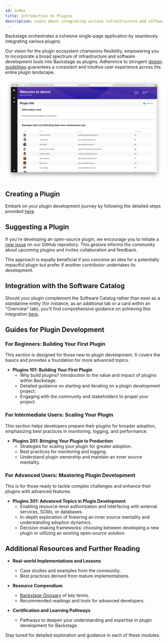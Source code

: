 ```yaml
---
id: index
title: Introduction to Plugins
description: Learn about integrating various infrastructure and software development tools into Backstage through plugins.
---
```


Backstage orchestrates a cohesive single-page application by seamlessly integrating various plugins.

Our vision for the plugin ecosystem champions flexibility, empowering you to incorporate a broad spectrum of infrastructure and software development tools into Backstage as plugins. Adherence to stringent [design guidelines](../dls/design.md) guarantees a consistent and intuitive user experience across the entire plugin landscape.

![Plugin Screenshot](../assets/plugins/my-plugin_screenshot.png)

## Creating a Plugin

Embark on your plugin development journey by following the detailed steps provided [here](create-a-plugin.md).

## Suggesting a Plugin

If you're developing an open-source plugin, we encourage you to initiate a [new issue](https://github.com/backstage/backstage/issues/new?labels=plugin&template=plugin_template.md&title=%5BPlugin%5D+THE+PLUGIN+NAME) on our GitHub repository. This gesture informs the community about upcoming plugins and invites collaboration and feedback.

This approach is equally beneficial if you conceive an idea for a potentially impactful plugin but prefer if another contributor undertakes its development.

## Integration with the Software Catalog

Should your plugin complement the Software Catalog rather than exist as a standalone entity (for instance, as an additional tab or a card within an "Overview" tab), you'll find comprehensive guidance on achieving this integration [here](integrating-plugin-into-software-catalog.md).

## Guides for Plugin Development

### For Beginners: Building Your First Plugin
This section is designed for those new to plugin development. It covers the basics and provides a foundation for more advanced topics.

- **Plugins 101: Building Your First Plugin**
  - Why build plugins? Introduction to the value and impact of plugins within Backstage.
  - Detailed guidance on starting and iterating on a plugin development project.
  - Engaging with the community and stakeholders to propel your project.

### For Intermediate Users: Scaling Your Plugin
This section helps developers prepare their plugins for broader adoption, emphasizing best practices in monitoring, logging, and performance.

- **Plugins 201: Bringing Your Plugin to Production**
  - Strategies for scaling your plugin for greater adoption.
  - Best practices for monitoring and logging.
  - Understand plugin ownership and maintain an inner source mentality.

### For Advanced Users: Mastering Plugin Development
This is for those ready to tackle complex challenges and enhance their plugins with advanced features.

- **Plugins 301: Advanced Topics in Plugin Development**
  - Enabling resource-level authorization and interfacing with external services, SCMs, or databases.
  - In-depth exploration of fostering an inner source mentality and understanding adoption dynamics.
  - Decision-making frameworks: choosing between developing a new plugin or utilizing an existing open-source solution.

## Additional Resources and Further Reading

- **Real-world Implementations and Lessons**
  - Case studies and examples from the community.
  - Best practices derived from mature implementations.

- **Resource Compendium**
  - [Backstage Glossary](https://backstage.io/docs/references/glossary) of key terms.
  - Recommended readings and tools for advanced developers.

- **Certification and Learning Pathways**
  - Pathways to deepen your understanding and expertise in plugin development for Backstage.

Stay tuned for detailed exploration and guidance in each of these modules.
